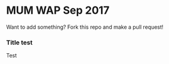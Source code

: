 # MUM WAP Sep 2017

Want to add something? Fork this repo and make a pull request!

### Title test

Test

